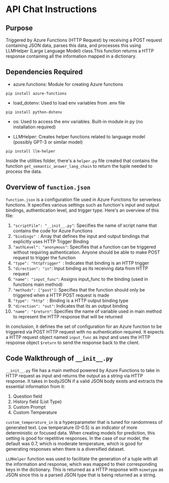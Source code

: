 # API Chat Instructions

## Purpose
Triggered by Azure Functions (HTTP Request) by receiving a POST request containing JSON data, parses this data, and processes this using LLMHelper (Large Language Model) class.This function returns a HTTP response containing all the information mapped in a dictionary. 

## Dependencies Required 
* azure.functions: Module for creating Azure functions 
```
pip install azure-functions
```

* load_dotenv: Used to load env variables from .env file 
```
pip install python-dotenv
```

* os: Used to access the env variables. Built-in module in py (no installation required)

* LLMHelper: Creates helper functions related to language model (possibly GPT-3 or similar model)
```
pip install llm-helper
```
Inside the utilities folder, there's a `helper.py` file created that contains the function `get_semantic_answer_lang_chain` to return the tuple needed to process the data. 

## Overview of `function.json`
`function.json` is a configuration file used in Azure Functions for serverless functions. It specifies various settings such as function's input and output bindings, authentication level, and trigger type. Here's an overview of this file:
1. `"scriptFile": "__init__.py"`: Specifies the name of script name that contains the code for Azure Functions
2. `"bindings" `: Array that defines the input and output bindings that explicitly uses HTTP Trigger Binding
3. `"authLevel": "anonymous"`: Specifies that a function can be triggered without requiring authentication. Anyone should be able to make POST request to trigger the function
4. `"type": "httpTrigger" `: Indicates that binding is an HTTP trigger
5. `"direction": "in"`: Input binding as its receiving data from HTTP request
6. `"name": "input_func"`: Assigns input_func to the binding (used in functions main method)
7. `"methods": ["post"]`: Specifies that the function should only be triggered when a HTTP POST request is made
8. `"type": "http" `: Binding is a HTTP output binding type 
9. `"direction": "out"`: Indicates that its an output binding
10. `"name": "$return"`: Specifies the name of variable used in main method to represent the HTTP response that will be returned 

In conclusion, it defines the set of configuration for an Azure function to be triggered via POST HTTP request with no authentication required. It expects a HTTP request object named `input_func` as input and uses the HTTP response object `$return` to send the response back to the client. 


## Code Walkthrough of `__init__.py`
`__init__.py` file has a main method powered by Azure Functions to take in HTTP request as input and returns the output as a string via HTTP response. It takes in bodyJSON if a valid JSON body exists and extracts the essential information from it:
1. Question field
2. History field (List Type)
3. Custom Prompt
4. Custom Temperature 

`custom_temperature_in` is a hyperparameter that is tuned for randomness of generated text. Low temperature (0-0.5) is an indicator of more deterministic or focused data. When creating models for prediction, this setting is good for repetitive responses. In the case of our model, the default was 0.7, which is moderate temperature, which is good for generating responses when there is a diversified dataset. 

`LLMHelper` function was used to facilitate the generation of a tuple with all the information and response, which was mapped to their corresponding keys in the dictionary. This is returned as a HTTP response with `mimetype` as JSON since this is a parsed JSON type that is being returned as a string. 
